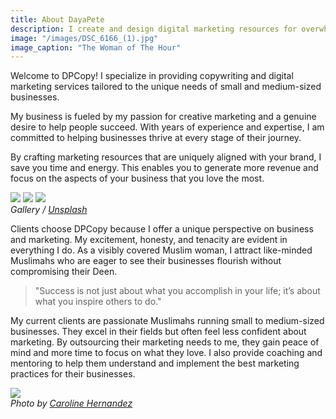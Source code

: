 ```yaml
---
title: About DayaPete
description: I create and design digital marketing resources for overwhelmed CEOs who just want to do what they love without worrying about the tiny details of marketing.
image: "/images/DSC_6166_(1).jpg"
image_caption: "The Woman of The Hour"
---
```


Welcome to DPCopy! I specialize in providing copywriting and digital marketing services tailored to the unique needs of small and medium-sized businesses.

My business is fueled by my passion for creative marketing and a genuine desire to help people succeed. With years of experience and expertise, I am committed to helping businesses thrive at every stage of their journey.

By crafting marketing resources that are uniquely aligned with your brand, I save you time and energy. This enables you to generate more revenue and focus on the aspects of your business that you love the most.

<div class="gallery-box">
  <div class="gallery">
    <img src="https://via.placeholder.com/1200x800" loading="lazy">
    <img src="https://via.placeholder.com/1200x800" loading="lazy">
    <img src="https://via.placeholder.com/1200x800" loading="lazy">
  </div>
  <em>Gallery / <a href="https://via.placeholder.com/1200x800" target="_blank">Unsplash</a></em>
</div>

Clients choose DPCopy because I offer a unique perspective on business and marketing. My excitement, honesty, and tenacity are evident in everything I do. As a visibly covered Muslim woman, I attract like-minded Muslimahs who are eager to see their businesses flourish without compromising their Deen.

> "Success is not just about what you accomplish in your life; it’s about what you inspire others to do."

My current clients are passionate Muslimahs running small to medium-sized businesses. They excel in their fields but often feel less confident about marketing. By outsourcing their marketing needs to me, they gain peace of mind and more time to focus on what they love. I also provide coaching and mentoring to help them understand and implement the best marketing practices for their businesses.

<div class="gallery-box">
  <div class="gallery">
    <img src="https://via.placeholder.com/1200x800" loading="lazy">
  </div>
  <em>Photo by <a href="https://via.placeholder.com/1200x800" target="_blank">Caroline Hernandez</a></em>
</div>
